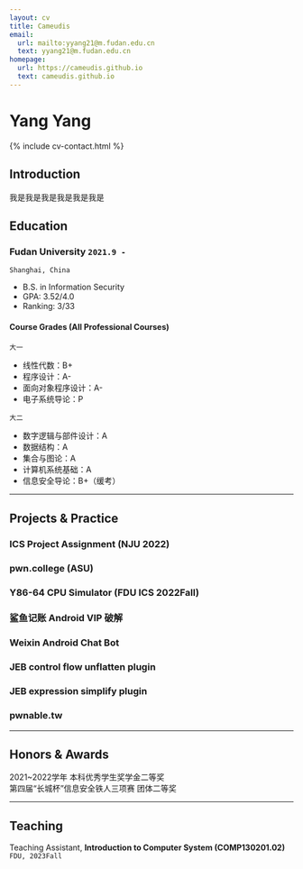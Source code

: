 ```yaml
---
layout: cv
title: Cameudis
email:
  url: mailto:yyang21@m.fudan.edu.cn
  text: yyang21@m.fudan.edu.cn
homepage:
  url: https://cameudis.github.io
  text: cameudis.github.io
---
```


# Yang Yang

<!--
include contact information from the front matter
Supported arguments:
    - homepage: url, text
    - phone
    - email
-->

{% include cv-contact.html %}

## Introduction

我是我是我是我是我是我是

## Education

### **Fudan University** `2021.9 -`

```
Shanghai, China
```

- B.S. in Information Security
- GPA: 3.52/4.0
- Ranking: 3/33

#### Course Grades (All Professional Courses)

```
大一
```
- 线性代数：B+
- 程序设计：A-
- 面向对象程序设计：A-
- 电子系统导论：P

```
大二
```
- 数字逻辑与部件设计：A
- 数据结构：A
- 集合与图论：A
- 计算机系统基础：A
- 信息安全导论：B+（缓考）

---
## Projects & Practice

### ICS Project Assignment (NJU 2022)

### pwn.college (ASU)

### Y86-64 CPU Simulator (FDU ICS 2022Fall)

### 鲨鱼记账 Android VIP 破解

### Weixin Android Chat Bot

### JEB control flow unflatten plugin

### JEB expression simplify plugin

### pwnable.tw

---
## Honors & Awards

2021~2022学年 本科优秀学生奖学金二等奖<br>
第四届“长城杯”信息安全铁人三项赛 团体二等奖<br>

---
## Teaching

Teaching Assistant, **Introduction to Computer System (COMP130201.02)** `FDU, 2023Fall` <br>

<!-- ### Footer

Last updated: May 2013 -->
